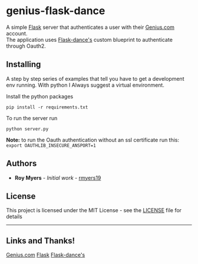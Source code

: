 # genius-flask-dance
A simple [Flask](http://flask.pocoo.org/) server that authenticates a user with their [Genius.com](https://genius.com/) account.  
The application uses [Flask-dance's](lask-dance.readthedocs.io/en/latest) custom blueprint to authenticate through Oauth2.


## Installing

A step by step series of examples that tell you have to get a development env running. With python I Always suggest a virtual environment.  


Install the python packages

```
pip install -r requirements.txt
```  

To run the server run
```  
python server.py
```   
__Note:__ to run the Oauth authentication without an ssl certificate run this: `export OAUTHLIB_INSECURE_ANSPORT=1`



## Authors

* **Roy Myers** - *Initial work* - [rmyers19](https://github.optum.com/rmyers19)


## License

This project is licensed under the MIT License - see the [LICENSE](LICENSE) file for details

----
## Links and Thanks!
[Genius.com](https://genius.com/)
[Flask](http://flask.pocoo.org/)
[Flask-dance's](lask-dance.readthedocs.io/en/latest)

